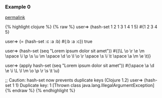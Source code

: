 ### Example 0
[permalink](#example-0)

{% highlight clojure %}
{% raw %}
user=> (hash-set 1 2 1 3 1 4 1 5)
#{1 2 3 4 5}

user=> (= (hash-set :c :a :b) #{:b :a :c})
true


user=> (hash-set (seq "Lorem ipsum dolor sit amet"))
#{(\L \o \r \e \m \space \i \p \s \u \m \space \d \o \l \o \r \space \s \i \t \space \a \m \e \t)}

user=> (apply hash-set (seq "Lorem ipsum dolor sit amet"))
#{\space \a \d \e \i \L \l \m \o \p \r \s \t \u}


;; Caution: hash-set now prevents duplicate keys (Clojure 1.2)
user=> (hash-set 1 1)
Duplicate key: 1
  [Thrown class java.lang.IllegalArgumentException]
{% endraw %}
{% endhighlight %}


